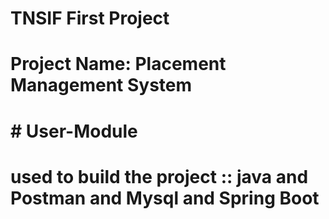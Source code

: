 # TNSIF First Project

# Project Name: Placement Management System

#                  # User-Module

# used to build the project :: java and Postman and Mysql and Spring Boot
